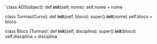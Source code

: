 `class ADS(object):
  def __init__(self, nome):
     self.nome = nome
  
  
class Turmas(Curso):
  def __init__(self, bloco):
     super().__init__(nome)
     self.bloco = bloco

class Bloco (Turmas):
    def __init__(self, disciplina):
        super().__init__(bloco)
        self.disciplina = disciplina`
